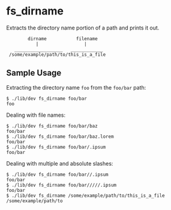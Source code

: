 fs_dirname
==========

Extracts the directory name portion of a path and prints it out.

            dirname           filename
               |                 |
       __________________   ____________
     /some/example/path/to/this_is_a_file

Sample Usage
------------

Extracting the directory name `foo` from the `foo/bar` path:

```console test
$ ./lib/dev fs_dirname foo/bar
foo
```

Dealing with file names:

```console test
$ ./lib/dev fs_dirname foo/bar/baz
foo/bar
$ ./lib/dev fs_dirname foo/bar/baz.lorem
foo/bar
$ ./lib/dev fs_dirname foo/bar/.ipsum
foo/bar
```

Dealing with multiple and absolute slashes:

```console test
$ ./lib/dev fs_dirname foo/bar//.ipsum
foo/bar
$ ./lib/dev fs_dirname foo/bar/////.ipsum
foo/bar
$ ./lib/dev fs_dirname /some/example/path/to/this_is_a_file
/some/example/path/to
```
